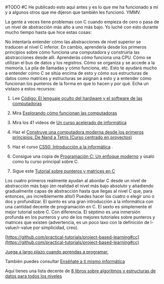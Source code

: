 #TODO #C 
He publicado esto aquí antes y es lo que me ha funcionado a mí y a algunos otros que me dijeron que también les funcionó. YMMV.

La gente a veces tiene problemas con C cuando empieza de cero o pasa de un nivel de abstracción más alto a uno más bajo. Yo luché con esto durante mucho tiempo hasta que hice estas cosas:

No intentaría entender cómo las abstracciones de nivel superior se traducen al nivel C inferior. En cambio, aprendería desde los primeros principios sobre cómo funciona una computadora y construiría las abstracciones desde allí. Aprenderás cómo funciona una CPU. Cómo se utilizan el bus de datos y los registros. Cómo se organiza y se accede a la memoria. La pila de llamadas y cómo funciona, etc. Esto te ayudará mucho a entender cómo C se sitúa encima de esto y cómo sus estructuras de datos como matrices y estructuras se asignan a esto y a entender cómo funcionan los punteros de la forma en que lo hacen y por qué. Echa un vistazo a estos recursos:

1. Lee [Código: El lenguaje oculto del hardware y el software de las computadoras](http://charlespetzold.com/code)
    
2. Mira [Explorando cómo funcionan las computadoras](https://youtu.be/QZwneRb-zqA)
    
3. Mira los 41 vídeos de [Un curso acelerado de informática](https://www.youtube.com/playlist?list=PL8dPuuaLjXtNlUrzyH5r6jN9ulIgZBpdo)
    
4. Haz el [Construye una computadora moderna desde los primeros principios: De Nand a Tetris (Curso centrado en proyectos)](https://www.coursera.org/learn/build-a-computer)
    
5. Haz el curso [CS50: Introducción a la informática](https://online-learning.harvard.edu/course/cs50-introduction-computer-science) .
    
6. Consigue una copia de [Programación C: Un enfoque moderno](http://knking.com/books/c2/index.html) y úsalo como tu curso principal sobre C.
    
7. Sigue este [Tutorial sobre punteros y matrices en C](https://github.com/jflaherty/ptrtut13)
    

Los cuatro primeros realmente ayudan al abordar C desde un nivel de abstracción más bajo (en realidad el nivel más bajo absoluto y añadiendo gradualmente capas de abstracción hasta que llegas al nivel C que, para entonces, ¡es increíblemente alto!) Puedes hacer los cuatro o elegir uno o dos y profundizar. El quinto es una gran introducción a la informática con una cantidad decente de programación en C. El sexto es simplemente el mejor tutorial sobre C. Con diferencia. El séptimo es una inmersión profunda en los punteros y uno de los mejores tutoriales sobre punteros y matrices que existen (advertencia, es un poco laxo con la definición de l-value/r-value por simplicidad, creo).

[https://github.com/practical-tutorials/project-based-learning#cc](https://github.com/practical-tutorials/project-based-learning#cc)

[Juega a largo plazo cuando aprendas a programar.](https://stackoverflow.blog/2020/10/05/play-the-long-game-when-learning-to-code/)

También puedes consultar [Enséñate a ti mismo informática](https://teachyourselfcs.com/)

Aquí tienes una lista decente de [8 libros sobre algoritmos y estructuras de datos para todos los niveles](https://www.tableau.com/learn/articles/books-about-data-structures-algorithms)
